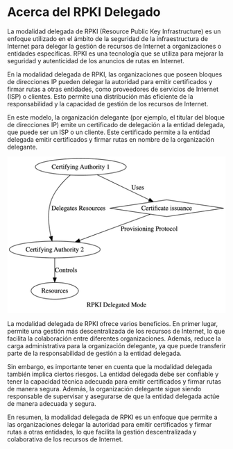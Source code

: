 # Acerca del RPKI Delegado

La modalidad delegada de RPKI (Resource Public Key Infrastructure) es un enfoque utilizado en el ámbito de la seguridad de la infraestructura de Internet para delegar la gestión de recursos de Internet a organizaciones o entidades específicas. RPKI es una tecnología que se utiliza para mejorar la seguridad y autenticidad de los anuncios de rutas en Internet.

En la modalidad delegada de RPKI, las organizaciones que poseen bloques de direcciones IP pueden delegar la autoridad para emitir certificados y firmar rutas a otras entidades, como proveedores de servicios de Internet (ISP) o clientes. Esto permite una distribución más eficiente de la responsabilidad y la capacidad de gestión de los recursos de Internet.

En este modelo, la organización delegante (por ejemplo, el titular del bloque de direcciones IP) emite un certificado de delegación a la entidad delegada, que puede ser un ISP o un cliente. Este certificado permite a la entidad delegada emitir certificados y firmar rutas en nombre de la organización delegante.

![diagrama rpki delegado](img/rpki-delegado.png)

La modalidad delegada de RPKI ofrece varios beneficios. En primer lugar, permite una gestión más descentralizada de los recursos de Internet, lo que facilita la colaboración entre diferentes organizaciones. Además, reduce la carga administrativa para la organización delegante, ya que puede transferir parte de la responsabilidad de gestión a la entidad delegada.

Sin embargo, es importante tener en cuenta que la modalidad delegada también implica ciertos riesgos. La entidad delegada debe ser confiable y tener la capacidad técnica adecuada para emitir certificados y firmar rutas de manera segura. Además, la organización delegante sigue siendo responsable de supervisar y asegurarse de que la entidad delegada actúe de manera adecuada y segura.

En resumen, la modalidad delegada de RPKI es un enfoque que permite a las organizaciones delegar la autoridad para emitir certificados y firmar rutas a otras entidades, lo que facilita la gestión descentralizada y colaborativa de los recursos de Internet.
